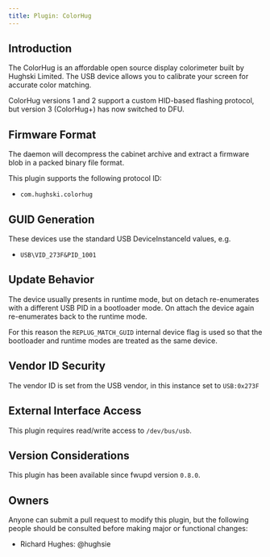 ```yaml
---
title: Plugin: ColorHug
---
```


## Introduction

The ColorHug is an affordable open source display colorimeter built by
Hughski Limited. The USB device allows you to calibrate your screen for
accurate color matching.

ColorHug versions 1 and 2 support a custom HID-based flashing protocol, but
version 3 (ColorHug+) has now switched to DFU.

## Firmware Format

The daemon will decompress the cabinet archive and extract a firmware blob in
a packed binary file format.

This plugin supports the following protocol ID:

* `com.hughski.colorhug`

## GUID Generation

These devices use the standard USB DeviceInstanceId values, e.g.

* `USB\VID_273F&PID_1001`

## Update Behavior

The device usually presents in runtime mode, but on detach re-enumerates with a
different USB PID in a bootloader mode. On attach the device again re-enumerates
back to the runtime mode.

For this reason the `REPLUG_MATCH_GUID` internal device flag is used so that
the bootloader and runtime modes are treated as the same device.

## Vendor ID Security

The vendor ID is set from the USB vendor, in this instance set to `USB:0x273F`

## External Interface Access

This plugin requires read/write access to `/dev/bus/usb`.

## Version Considerations

This plugin has been available since fwupd version `0.8.0`.

## Owners

Anyone can submit a pull request to modify this plugin, but the following people should be
consulted before making major or functional changes:

* Richard Hughes: @hughsie
